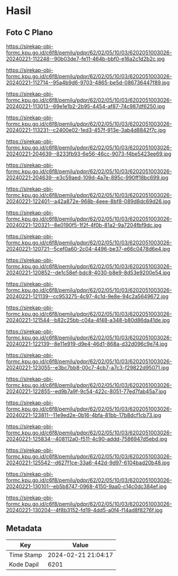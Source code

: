 # Hasil

## Foto C Plano

https://sirekap-obj-formc.kpu.go.id/c6f8/pemilu/pdpr/62/02/05/10/03/6202051003026-20240221-112248--90b03de7-fe11-464b-bbf0-e16a2c1d2b2c.jpg

https://sirekap-obj-formc.kpu.go.id/c6f8/pemilu/pdpr/62/02/05/10/03/6202051003026-20240221-112714--95a4b9d6-9703-4865-be5d-086736447f89.jpg

https://sirekap-obj-formc.kpu.go.id/c6f8/pemilu/pdpr/62/02/05/10/03/6202051003026-20240221-113013--69e1e1b2-2b95-4454-af87-74c987df6250.jpg

https://sirekap-obj-formc.kpu.go.id/c6f8/pemilu/pdpr/62/02/05/10/03/6202051003026-20240221-113231--c2400e02-1ed3-457f-913e-3ab4d8842f7c.jpg

https://sirekap-obj-formc.kpu.go.id/c6f8/pemilu/pdpr/62/02/05/10/03/6202051003026-20240221-204639--8233fb93-6e56-46cc-9073-f4be5423ee69.jpg

https://sirekap-obj-formc.kpu.go.id/c6f8/pemilu/pdpr/62/02/05/10/03/6202051003026-20240221-204639--e3c59aed-109d-4a7e-895c-990ff18bc699.jpg

https://sirekap-obj-formc.kpu.go.id/c6f8/pemilu/pdpr/62/02/05/10/03/6202051003026-20240221-122401--a42a872e-968b-4eee-8bf8-089d8dc69d26.jpg

https://sirekap-obj-formc.kpu.go.id/c6f8/pemilu/pdpr/62/02/05/10/03/6202051003026-20240221-120321--8e0190f5-1f2f-4f0b-81a2-9a7204fbf9dc.jpg

https://sirekap-obj-formc.kpu.go.id/c6f8/pemilu/pdpr/62/02/05/10/03/6202051003026-20240221-120721--5cef0a60-2c04-4496-be37-e66c0478d6e4.jpg

https://sirekap-obj-formc.kpu.go.id/c6f8/pemilu/pdpr/62/02/05/10/03/6202051003026-20240221-120852--de1c58ef-bdc8-4030-b8e9-8d53e9200e54.jpg

https://sirekap-obj-formc.kpu.go.id/c6f8/pemilu/pdpr/62/02/05/10/03/6202051003026-20240221-121139--cc953275-4c97-4c1d-9e8e-94c2a5649672.jpg

https://sirekap-obj-formc.kpu.go.id/c6f8/pemilu/pdpr/62/02/05/10/03/6202051003026-20240221-121544--b82c25bb-c04a-4f48-a348-b80d86da41de.jpg

https://sirekap-obj-formc.kpu.go.id/c6f8/pemilu/pdpr/62/02/05/10/03/6202051003026-20240221-122139--8e11e919-d9e4-46d1-868a-d32d096c9e74.jpg

https://sirekap-obj-formc.kpu.go.id/c6f8/pemilu/pdpr/62/02/05/10/03/6202051003026-20240221-123055--e3bc7bb8-00c7-4cb7-a7c3-f29822d95071.jpg

https://sirekap-obj-formc.kpu.go.id/c6f8/pemilu/pdpr/62/02/05/10/03/6202051003026-20240221-122855--ed9b7a9f-9c54-422c-8051-77ed7fab45a7.jpg

https://sirekap-obj-formc.kpu.go.id/c6f8/pemilu/pdpr/62/02/05/10/03/6202051003026-20240221-123811--11e9ed2e-0b16-4bfa-81bb-17b8dcf1cb73.jpg

https://sirekap-obj-formc.kpu.go.id/c6f8/pemilu/pdpr/62/02/05/10/03/6202051003026-20240221-125834--408112a0-f511-4c90-addd-7586947d5ebd.jpg

https://sirekap-obj-formc.kpu.go.id/c6f8/pemilu/pdpr/62/02/05/10/03/6202051003026-20240221-125542--d627f1ce-33a6-442d-9d97-6104bad20b48.jpg

https://sirekap-obj-formc.kpu.go.id/c6f8/pemilu/pdpr/62/02/05/10/03/6202051003026-20240221-130101--eb5b8747-0968-4150-9aa0-c14c0dc384ef.jpg

https://sirekap-obj-formc.kpu.go.id/c6f8/pemilu/pdpr/62/02/05/10/03/6202051003026-20240221-130204--4f8b3152-fd19-4dd5-a0f4-f14ad8f8276f.jpg


## Metadata

| Key        | Value               |
| ---------- | ------------------- |
| Time Stamp | 2024-02-21 21:04:17 |
| Kode Dapil | 6201                |



